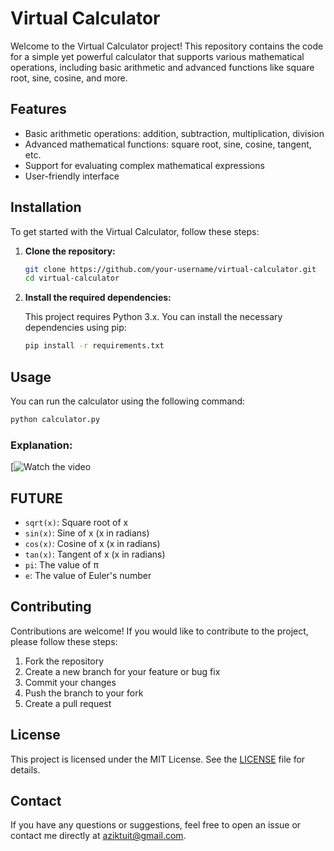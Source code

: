 # Virtual Calculator

Welcome to the Virtual Calculator project! This repository contains the code for a simple yet powerful calculator that supports various mathematical operations, including basic arithmetic and advanced functions like square root, sine, cosine, and more.

## Features

- Basic arithmetic operations: addition, subtraction, multiplication, division
- Advanced mathematical functions: square root, sine, cosine, tangent, etc.
- Support for evaluating complex mathematical expressions
- User-friendly interface

## Installation

To get started with the Virtual Calculator, follow these steps:

1. **Clone the repository:**

    ```bash
    git clone https://github.com/your-username/virtual-calculator.git
    cd virtual-calculator
    ```

2. **Install the required dependencies:**

    This project requires Python 3.x. You can install the necessary dependencies using pip:

    ```bash
    pip install -r requirements.txt
    ```

## Usage

You can run the calculator using the following command:

```bash
python calculator.py
```
### Explanation:
[![Watch the video]([https://youtu.be/vt5fpE0bzSY](https://github.com/GigaDevelopper/VirtualCalc/blob/main/virtual_calculator.mp4))

## FUTURE
- `sqrt(x)`: Square root of x
- `sin(x)`: Sine of x (x in radians)
- `cos(x)`: Cosine of x (x in radians)
- `tan(x)`: Tangent of x (x in radians)
- `pi`: The value of π
- `e`: The value of Euler's number

## Contributing

Contributions are welcome! If you would like to contribute to the project, please follow these steps:

1. Fork the repository
2. Create a new branch for your feature or bug fix
3. Commit your changes
4. Push the branch to your fork
5. Create a pull request

## License

This project is licensed under the MIT License. See the [LICENSE](LICENSE) file for details.

## Contact

If you have any questions or suggestions, feel free to open an issue or contact me directly at aziktuit@gmail.com.

